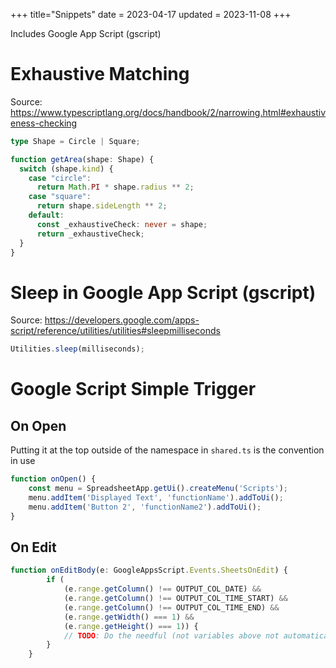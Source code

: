 +++
title="Snippets"
date = 2023-04-17
updated = 2023-11-08
+++

Includes Google App Script (gscript)

# Exhaustive Matching

Source: <https://www.typescriptlang.org/docs/handbook/2/narrowing.html#exhaustiveness-checking>

```ts
type Shape = Circle | Square;

function getArea(shape: Shape) {
  switch (shape.kind) {
    case "circle":
      return Math.PI * shape.radius ** 2;
    case "square":
      return shape.sideLength ** 2;
    default:
      const _exhaustiveCheck: never = shape;
      return _exhaustiveCheck;
  }
}
```

# Sleep in Google App Script (gscript)

Source: <https://developers.google.com/apps-script/reference/utilities/utilities#sleepmilliseconds>

```ts
Utilities.sleep(milliseconds);
```

# Google Script Simple Trigger

## On Open

Putting it at the top outside of the namespace in `shared.ts` is the convention in use

```ts
function onOpen() {
    const menu = SpreadsheetApp.getUi().createMenu('Scripts');
    menu.addItem('Displayed Text', 'functionName').addToUi();
    menu.addItem('Button 2', 'functionName2').addToUi();
}
```

## On Edit

```ts
function onEditBody(e: GoogleAppsScript.Events.SheetsOnEdit) {
        if (
            (e.range.getColumn() !== OUTPUT_COL_DATE) &&
            (e.range.getColumn() !== OUTPUT_COL_TIME_START) &&
            (e.range.getColumn() !== OUTPUT_COL_TIME_END) &&
            (e.range.getWidth() === 1) &&
            (e.range.getHeight() === 1)) {
            // TODO: Do the needful (not variables above not automatically defined)
        }
    }
```
